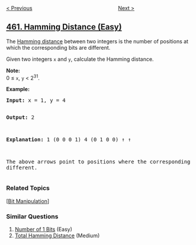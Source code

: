 <!--|This file generated by command(leetcode description); DO NOT EDIT.    |-->
<!--+----------------------------------------------------------------------+-->
<!--|@author    openset <openset.wang@gmail.com>                           |-->
<!--|@link      https://github.com/openset                                 |-->
<!--|@home      https://github.com/openset/leetcode                        |-->
<!--+----------------------------------------------------------------------+-->

[< Previous](../lfu-cache "LFU Cache")
　　　　　　　　　　　　　　　　
[Next >](../minimum-moves-to-equal-array-elements-ii "Minimum Moves to Equal Array Elements II")

## [461. Hamming Distance (Easy)](https://leetcode.com/problems/hamming-distance "汉明距离")

<p>The <a href="https://en.wikipedia.org/wiki/Hamming_distance" target="_blank">Hamming distance</a> between two integers is the number of positions at which the corresponding bits are different.</p>

<p>Given two integers <code>x</code> and <code>y</code>, calculate the Hamming distance.</p>

<p><b>Note:</b><br />
0 &le; <code>x</code>, <code>y</code> &lt; 2<sup>31</sup>.
</p>

<p><b>Example:</b>
<pre>
<b>Input:</b> x = 1, y = 4

<b>Output:</b> 2

<b>Explanation:</b>
1   (0 0 0 1)
4   (0 1 0 0)
       &uarr;   &uarr;

The above arrows point to positions where the corresponding bits are different.
</pre>
</p>

### Related Topics
  [[Bit Manipulation](../../tag/bit-manipulation/README.md)]

### Similar Questions
  1. [Number of 1 Bits](../number-of-1-bits) (Easy)
  1. [Total Hamming Distance](../total-hamming-distance) (Medium)
